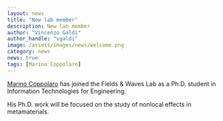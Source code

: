 ```yaml
---
layout: news
title: "New lab member"
description: New lab member
author: "Vincenzo Galdi"
author_handle: "vgaldi"
image: /assets/images/news/welcome.png
category: news
news: true
tags: [Marino Coppolaro]
---
```


[Marino Coppolaro] has joined the Fields & Waves Lab as a Ph.D. student in Information Technologies for Engineering.

His Ph.D. work will be focused on the study of nonlocal effects in metamaterials.

[Marino Coppolaro]: /team/marino-coppolaro

